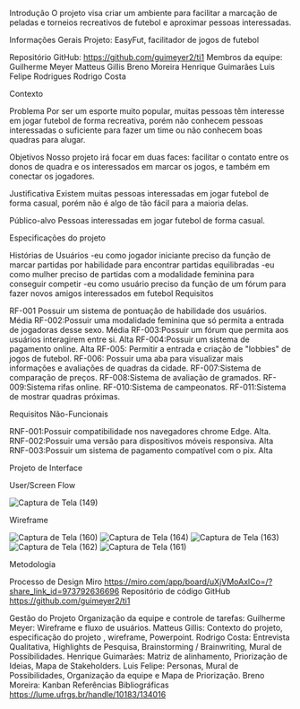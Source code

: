 Introdução 
O projeto visa criar um ambiente para facilitar a marcação de peladas e torneios recreativos de futebol e aproximar pessoas interessadas.

Informações Gerais Projeto: EasyFut, facilitador de jogos de futebol

Repositório GitHub: https://github.com/guimeyer2/ti1 
Membros da equipe: Guilherme Meyer 
Matteus Gillis 
Breno Moreira 
Henrique Guimarães 
Luis Felipe Rodrigues 
Rodrigo Costa

Contexto 

Problema 
Por ser um esporte muito popular, muitas pessoas têm interesse em jogar futebol de forma recreativa, porém não conhecem pessoas interessadas o suficiente para fazer um time ou não conhecem boas quadras para alugar.

Objetivos 
Nosso projeto irá focar em duas faces: facilitar o contato entre os donos de quadra e os interessados em marcar os jogos, e também em conectar os jogadores.

Justificativa
 Existem muitas pessoas interessadas em jogar futebol de forma casual, porém não é algo de tão fácil para a maioria delas.

Público-alvo 
Pessoas interessadas em jogar futebol de forma casual.

Especificações do projeto

Histórias de Usuários
-eu como jogador iniciante preciso da função de marcar partidas por habilidade para encontrar partidas equilibradas 
-eu como mulher preciso de partidas com a modalidade feminina para conseguir competir 
-eu como usuário preciso da função de um fórum para fazer novos amigos interessados em futebol
Requisitos

RF-001 Possuir um sistema de pontuação de habilidade dos usuários. Média 
RF-002:Possuir uma modalidade feminina que só permita a entrada de jogadoras desse sexo. Média 
RF-003:Possuir um fórum que permita aos usuários interagirem entre si. Alta 
RF-004:Possuir um sistema de pagamento online. Alta 
RF-005: Permitir a entrada e criação de "lobbies" de jogos de futebol. 
RF-006: Possuir uma aba para visualizar mais informações e avaliações de quadras da cidade.
RF-007:Sistema de comparação de preços. 
RF-008:Sistema de avaliação de gramados. 
RF-009:Sistema rifas online.
RF-010:Sistema de campeonatos.
RF-011:Sistema de mostrar quadras próximas.

Requisitos Não-Funcionais

RNF-001:Possuir compatibilidade nos navegadores chrome Edge. Alta. 
RNF-002:Possuir uma versão para dispositivos móveis responsiva. Alta
 RNF-003:Possuir um sistema de pagamento compatível com o pix. Alta

Projeto de Interface

User/Screen Flow 
 

![Captura de Tela (149)](https://github.com/guimeyer2/ti1/assets/130676425/b3f24776-e5d1-43b5-afff-e8c5522dda73)

Wireframe
 
 
 ![Captura de Tela (160)](https://github.com/guimeyer2/ti1/assets/130676425/a97e955f-c8bb-409f-95ef-afb12a4af551)
![Captura de Tela (164)](https://github.com/guimeyer2/ti1/assets/130676425/dbe09836-70ff-432d-9740-fc95a8042b40)
![Captura de Tela (163)](https://github.com/guimeyer2/ti1/assets/130676425/fefc4d38-8959-4c82-b5cd-d6f4f2eae8ac)
![Captura de Tela (162)](https://github.com/guimeyer2/ti1/assets/130676425/42b0d052-2f6d-4267-9d0f-b10569d7715c)
![Captura de Tela (161)](https://github.com/guimeyer2/ti1/assets/130676425/0c3858c5-22b0-46d3-abfa-b519481b136f)

  

Metodologia

Processo de Design  Miro https://miro.com/app/board/uXjVMoAxlCo=/?share_link_id=973792636696 
Repositório de código GitHub https://github.com/guimeyer2/ti1

Gestão do Projeto Organização da equipe e controle de tarefas: 
Guilherme Meyer: Wireframe e fluxo de usuários. 
Matteus Gillis: Contexto do projeto, especificação do projeto , wireframe, Powerpoint. 
Rodrigo Costa: Entrevista Qualitativa, Highlights de Pesquisa, Brainstorming / Brainwriting, Mural de Possibilidades. 
Henrique Guimarães: Matriz de alinhamento, Priorização de Ideias, Mapa de Stakeholders. 
Luis Felipe: Personas, Mural de Possibilidades, Organização da equipe e Mapa de Priorização.
Breno Moreira: Kanban
Referências Bibliográficas https://lume.ufrgs.br/handle/10183/134016
